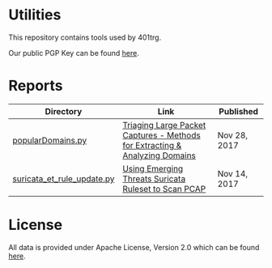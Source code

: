 Utilities
==================

This repository contains tools used by 401trg.

Our public PGP Key can be found [here](https://keybase.io/401trg/pgp_keys.asc?fingerprint=1c3e9c9719d6480f1446e4f1812dc5f3628952f9).

# Reports

| Directory                                                                                                         | Link                                                                                                                                                                                                | Published    |
|-------------------------------------------------------------------------------------------------------------------|-----------------------------------------------------------------------------------------------------------------------------------------------------------------------------------------------------|--------------|
| [popularDomains.py](https://github.com/401trg/utilities/blob/master/popularDomains.py) | [Triaging Large Packet Captures - Methods for Extracting & Analyzing Domains](https://401trg.pw/triaging-large-packet-captures-methods-for-extracting-analyzing-domains) | Nov 28, 2017 |
| [suricata_et_rule_update.py](https://github.com/401trg/utilities/blob/master/suricata_et_rule_update.py) | [Using Emerging Threats Suricata Ruleset to Scan PCAP](https://401trg.pw/using-emergingthreats-suricata-ruleset-to-scan-pcap/) | Nov 14, 2017 |


# License
All data is provided under Apache License, Version 2.0 which can be found [here](https://www.apache.org/licenses/LICENSE-2.0).
